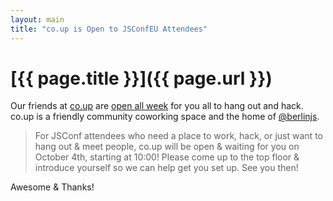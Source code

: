 ```yaml
---
layout: main
title: "co.up is Open to JSConfEU Attendees"
---
```


# [{{ page.title }}]({{ page.url }})

Our friends at [co.up](http://co-up.de) are [open all week](http://co-up.de/2012/09/25/jsconfeu-visitors.html) for you all to hang out and hack. co.up is a friendly community coworking space and the home of [@berlinjs](http://twitter.com/berlinjs).

> For JSConf attendees who need a place to work, hack, or just want to hang out & meet people, co.up will be open & waiting for you on October 4th, starting at 10:00! Please come up to the top floor & introduce yourself so we can help get you set up. See you then!

Awesome & Thanks!
